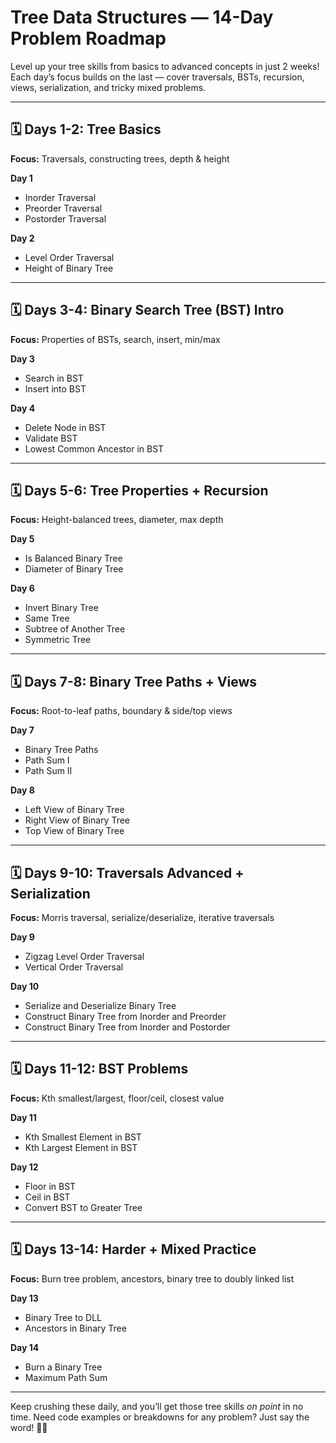 # Tree Data Structures — 14-Day Problem Roadmap

Level up your tree skills from basics to advanced concepts in just 2 weeks! Each day’s focus builds on the last — cover traversals, BSTs, recursion, views, serialization, and tricky mixed problems.

---

## 🗓️ Days 1-2: Tree Basics
**Focus:** Traversals, constructing trees, depth & height

**Day 1**
- Inorder Traversal
- Preorder Traversal
- Postorder Traversal

**Day 2**
- Level Order Traversal
- Height of Binary Tree

---

## 🗓️ Days 3-4: Binary Search Tree (BST) Intro
**Focus:** Properties of BSTs, search, insert, min/max

**Day 3**
- Search in BST
- Insert into BST

**Day 4**
- Delete Node in BST
- Validate BST
- Lowest Common Ancestor in BST

---

## 🗓️ Days 5-6: Tree Properties + Recursion
**Focus:** Height-balanced trees, diameter, max depth

**Day 5**
- Is Balanced Binary Tree
- Diameter of Binary Tree

**Day 6**
- Invert Binary Tree
- Same Tree
- Subtree of Another Tree
- Symmetric Tree

---

## 🗓️ Days 7-8: Binary Tree Paths + Views
**Focus:** Root-to-leaf paths, boundary & side/top views

**Day 7**
- Binary Tree Paths
- Path Sum I
- Path Sum II

**Day 8**
- Left View of Binary Tree
- Right View of Binary Tree
- Top View of Binary Tree

---

## 🗓️ Days 9-10: Traversals Advanced + Serialization
**Focus:** Morris traversal, serialize/deserialize, iterative traversals

**Day 9**
- Zigzag Level Order Traversal
- Vertical Order Traversal

**Day 10**
- Serialize and Deserialize Binary Tree
- Construct Binary Tree from Inorder and Preorder
- Construct Binary Tree from Inorder and Postorder

---

## 🗓️ Days 11-12: BST Problems
**Focus:** Kth smallest/largest, floor/ceil, closest value

**Day 11**
- Kth Smallest Element in BST
- Kth Largest Element in BST

**Day 12**
- Floor in BST
- Ceil in BST
- Convert BST to Greater Tree

---

## 🗓️ Days 13-14: Harder + Mixed Practice
**Focus:** Burn tree problem, ancestors, binary tree to doubly linked list

**Day 13**
- Binary Tree to DLL
- Ancestors in Binary Tree

**Day 14**
- Burn a Binary Tree
- Maximum Path Sum

---

Keep crushing these daily, and you’ll get those tree skills *on point* in no time. Need code examples or breakdowns for any problem? Just say the word! 🌳🔥

